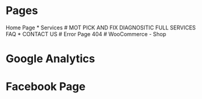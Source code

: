


# Pages

Home Page  *
Services #
    MOT
    PICK AND FIX
    DIAGNOSITIC
    FULL SERVICES
FAQ *
CONTACT US #
Error Page 404 #
WooCommerce - Shop


# Google Analytics
# Facebook Page

